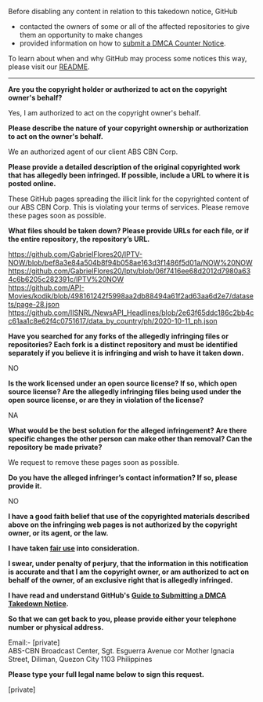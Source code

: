 Before disabling any content in relation to this takedown notice, GitHub
- contacted the owners of some or all of the affected repositories to give them an opportunity to make changes
- provided information on how to [submit a DMCA Counter Notice](https://docs.github.com/en/articles/guide-to-submitting-a-dmca-counter-notice).

To learn about when and why GitHub may process some notices this way, please visit our [README](https://github.com/github/dmca/blob/master/README.md).

---

**Are you the copyright holder or authorized to act on the copyright owner's behalf?**

Yes, I am authorized to act on the copyright owner's behalf.

**Please describe the nature of your copyright ownership or authorization to act on the owner's behalf.**

We an authorized agent of our client ABS CBN Corp.

**Please provide a detailed description of the original copyrighted work that has allegedly been infringed. If possible, include a URL to where it is posted online.**

These GitHub pages spreading the illicit link for the copyrighted content of our ABS CBN Corp. This is violating your terms of services. Please remove these pages soon as possible.

**What files should be taken down? Please provide URLs for each file, or if the entire repository, the repository’s URL.**

https://github.com/GabrielFlores20/IPTV-NOW/blob/bef8a3e84a504b8f94b058ae163d3f1486f5d01a/NOW%20NOW  
https://github.com/GabrielFlores20/Iptv/blob/06f7416ee68d2012d7980a634c6b6205c282391c/IPTV%20NOW  
https://github.com/API-Movies/kodik/blob/498161242f5998aa2db88494a61f2ad63aa6d2e7/datasets/page-28.json  
https://github.com/IISNRL/NewsAPI_Headlines/blob/2e63f65ddc186c2bb4cc61aa1c8e62f4c0751617/data_by_country/ph/2020-10-11_ph.json

**Have you searched for any forks of the allegedly infringing files or repositories? Each fork is a distinct repository and must be identified separately if you believe it is infringing and wish to have it taken down.**

NO

**Is the work licensed under an open source license? If so, which open source license? Are the allegedly infringing files being used under the open source license, or are they in violation of the license?**

NA

**What would be the best solution for the alleged infringement? Are there specific changes the other person can make other than removal? Can the repository be made private?**

We request to remove these pages soon as possible.

**Do you have the alleged infringer’s contact information? If so, please provide it.**

NO

**I have a good faith belief that use of the copyrighted materials described above on the infringing web pages is not authorized by the copyright owner, or its agent, or the law.**

**I have taken <a href="https://www.lumendatabase.org/topics/22">fair use</a> into consideration.**

**I swear, under penalty of perjury, that the information in this notification is accurate and that I am the copyright owner, or am authorized to act on behalf of the owner, of an exclusive right that is allegedly infringed.**

**I have read and understand GitHub's <a href="https://docs.github.com/articles/guide-to-submitting-a-dmca-takedown-notice/">Guide to Submitting a DMCA Takedown Notice</a>.**

**So that we can get back to you, please provide either your telephone number or physical address.**

Email:- [private]  
ABS-CBN Broadcast Center, Sgt. Esguerra Avenue cor Mother Ignacia Street, Diliman, Quezon City 1103 Philippines

**Please type your full legal name below to sign this request.**

[private]
